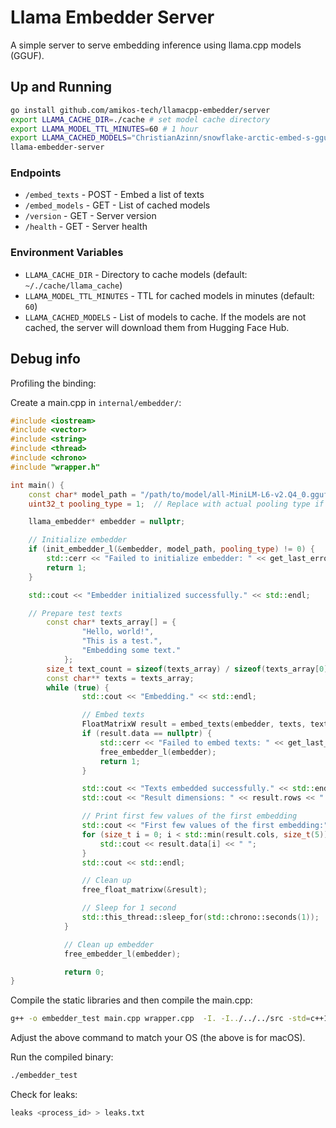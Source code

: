# Llama Embedder Server

A simple server to serve embedding inference using llama.cpp models (GGUF).

## Up and Running

```bash
go install github.com/amikos-tech/llamacpp-embedder/server
export LLAMA_CACHE_DIR=./cache # set model cache directory
export LLAMA_MODEL_TTL_MINUTES=60 # 1 hour
export LLAMA_CACHED_MODELS="ChristianAzinn/snowflake-arctic-embed-s-gguf/snowflake-arctic-embed-s-f16.GGUF;leliuga/all-MiniLM-L6-v2-GGUF/all-MiniLM-L6-v2.Q4_0.gguf" # list of models to cache (requires internet connection)
llama-embedder-server
```

### Endpoints

- `/embed_texts` - POST - Embed a list of texts
- `/embed_models` - GET - List of cached models
- `/version` - GET - Server version
- `/health` - GET - Server health

### Environment Variables

- `LLAMA_CACHE_DIR` - Directory to cache models (default: `~/./cache/llama_cache`)
- `LLAMA_MODEL_TTL_MINUTES` - TTL for cached models in minutes (default: `60`)
- `LLAMA_CACHED_MODELS` - List of models to cache. If the models are not cached, the server will download them from Hugging Face Hub.

## Debug info

Profiling the binding:

Create a main.cpp in `internal/embedder/`:

```cpp
#include <iostream>
#include <vector>
#include <string>
#include <thread>
#include <chrono>
#include "wrapper.h"

int main() {
    const char* model_path = "/path/to/model/all-MiniLM-L6-v2.Q4_0.gguf";  // Replace with actual path
    uint32_t pooling_type = 1;  // Replace with actual pooling type if needed

    llama_embedder* embedder = nullptr;

    // Initialize embedder
    if (init_embedder_l(&embedder, model_path, pooling_type) != 0) {
        std::cerr << "Failed to initialize embedder: " << get_last_error() << std::endl;
        return 1;
    }

    std::cout << "Embedder initialized successfully." << std::endl;

    // Prepare test texts
        const char* texts_array[] = {
                "Hello, world!",
                "This is a test.",
                "Embedding some text."
            };
        size_t text_count = sizeof(texts_array) / sizeof(texts_array[0]);
        const char** texts = texts_array;
        while (true) {
                std::cout << "Embedding." << std::endl;

                // Embed texts
                FloatMatrixW result = embed_texts(embedder, texts, text_count, 2);
                if (result.data == nullptr) {
                    std::cerr << "Failed to embed texts: " << get_last_error() << std::endl;
                    free_embedder_l(embedder);
                    return 1;
                }

                std::cout << "Texts embedded successfully." << std::endl;
                std::cout << "Result dimensions: " << result.rows << " x " << result.cols << std::endl;

                // Print first few values of the first embedding
                std::cout << "First few values of the first embedding:" << std::endl;
                for (size_t i = 0; i < std::min(result.cols, size_t(5)); ++i) {
                    std::cout << result.data[i] << " ";
                }
                std::cout << std::endl;

                // Clean up
                free_float_matrixw(&result);

                // Sleep for 1 second
                std::this_thread::sleep_for(std::chrono::seconds(1));
            }

            // Clean up embedder
            free_embedder_l(embedder);

            return 0;
}
```

Compile the static libraries and then compile the main.cpp:

```bash
g++ -o embedder_test main.cpp wrapper.cpp  -I. -I../../../src -std=c++14 -Wall -Wextra -pedantic -L../../../build/static -lllama-embedder -lcommon -lllama -lggml -framework Accelerate -framework Metal -framework Foundation -framework MetalKit
```

Adjust the above command to match your OS (the above is for macOS).

Run the compiled binary:

```bash
./embedder_test
```

Check for leaks:
```bash
leaks <process_id> > leaks.txt
```